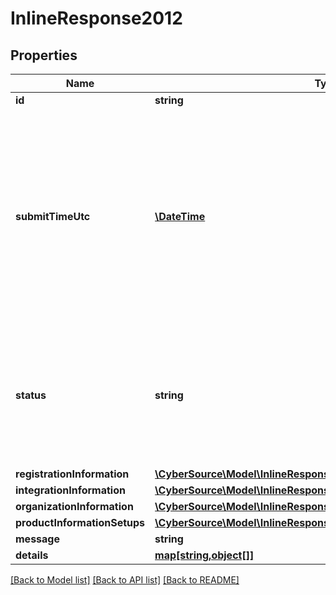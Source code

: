 # InlineResponse2012

## Properties
Name | Type | Description | Notes
------------ | ------------- | ------------- | -------------
**id** | **string** |  | [optional] 
**submitTimeUtc** | [**\DateTime**](\DateTime.md) | Time of request in UTC. &#x60;Format: YYYY-MM-DDThh:mm:ssZ&#x60;  Example 2016-08-11T22:47:57Z equals August 11, 2016, at 22:47:57 (10:47:57 p.m.). The T separates the date and the time. The Z indicates UTC. | [optional] 
**status** | **string** | The status of Registration request Possible Values:   - &#39;INITIALIZED&#39;   - &#39;RECEIVED&#39;   - &#39;PROCESSING&#39;   - &#39;SUCCESS&#39;   - &#39;FAILURE&#39;   - &#39;PARTIAL&#39; | [optional] 
**registrationInformation** | [**\CyberSource\Model\InlineResponse2012RegistrationInformation**](InlineResponse2012RegistrationInformation.md) |  | [optional] 
**integrationInformation** | [**\CyberSource\Model\InlineResponse2012IntegrationInformation**](InlineResponse2012IntegrationInformation.md) |  | [optional] 
**organizationInformation** | [**\CyberSource\Model\InlineResponse2012OrganizationInformation**](InlineResponse2012OrganizationInformation.md) |  | [optional] 
**productInformationSetups** | [**\CyberSource\Model\InlineResponse2012ProductInformationSetups[]**](InlineResponse2012ProductInformationSetups.md) |  | [optional] 
**message** | **string** |  | [optional] 
**details** | [**map[string,object[]]**](array.md) |  | [optional] 

[[Back to Model list]](../README.md#documentation-for-models) [[Back to API list]](../README.md#documentation-for-api-endpoints) [[Back to README]](../README.md)



